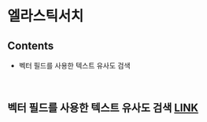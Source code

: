 # 엘라스틱서치


## Contents

* 벡터 필드를 사용한 텍스트 유사도 검색


<br>


## 벡터 필드를 사용한 텍스트 유사도 검색 [LINK](https://www.elastic.co/kr/blog/text-similarity-search-with-vectors-in-elasticsearch)


















